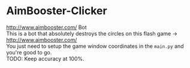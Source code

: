 # AimBooster-Clicker
http://www.aimbooster.com/ Bot  
This is a bot that absolutely destroys the circles on this flash game -> http://www.aimbooster.com/  
You just need to setup the game window coordinates in the `main.py` and you're good to go.  
TODO: Keep accuracy at 100%.
